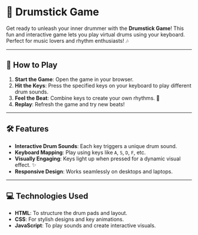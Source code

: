 # 🥁 Drumstick Game  

Get ready to unleash your inner drummer with the **Drumstick Game**! This fun and interactive game lets you play virtual drums using your keyboard. Perfect for music lovers and rhythm enthusiasts! 🎶  

---

## 🎯 How to Play  

1. **Start the Game**: Open the game in your browser.  
2. **Hit the Keys**: Press the specified keys on your keyboard to play different drum sounds.  
3. **Feel the Beat**: Combine keys to create your own rhythms. 🥁  
4. **Replay**: Refresh the game and try new beats!  

---

## 🛠️ Features  

- **Interactive Drum Sounds**: Each key triggers a unique drum sound.  
- **Keyboard Mapping**: Play using keys like `A`, `S`, `D`, `F`, etc.  
- **Visually Engaging**: Keys light up when pressed for a dynamic visual effect. ✨  
- **Responsive Design**: Works seamlessly on desktops and laptops.  

---

## 💻 Technologies Used  

- **HTML**: To structure the drum pads and layout.  
- **CSS**: For stylish designs and key animations.  
- **JavaScript**: To play sounds and create interactive visuals.  


